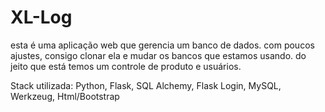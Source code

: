 # XL-Log

esta é uma aplicação web que gerencia um banco de dados. com poucos ajustes, consigo clonar ela e mudar os bancos que estamos usando. do jeito que está temos um controle de produto e usuários. 

Stack utilizada: Python, Flask, SQL Alchemy, Flask Login, MySQL, Werkzeug, Html/Bootstrap

